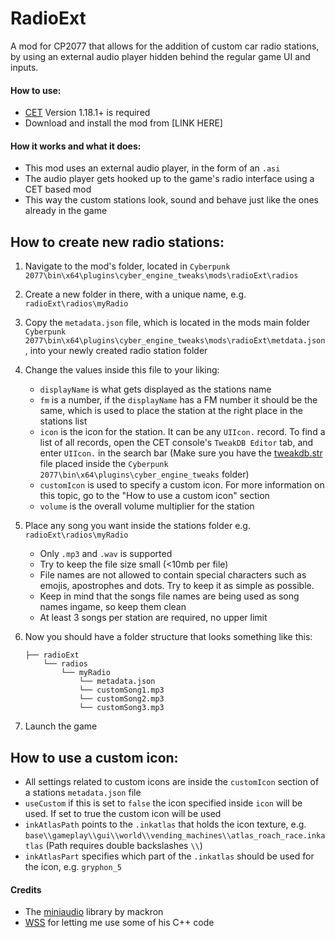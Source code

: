 # RadioExt
A mod for CP2077 that allows for the addition of custom car radio stations, by using an external audio player hidden behind the regular game UI and inputs.

#### How to use:

- [CET](https://github.com/yamashi/CyberEngineTweaks) Version 1.18.1+ is required
- Download and install the mod from [LINK HERE]

#### How it works and what it does:

- This mod uses an external audio player, in the form of an `.asi`
- The audio player gets hooked up to the game's radio interface using a CET based mod
- This way the custom stations look, sound and behave just like the ones already in the game

## How to create new radio stations:

1. Navigate to the mod's folder, located in `Cyberpunk 2077\bin\x64\plugins\cyber_engine_tweaks\mods\radioExt\radios`

2. Create a new folder in there, with a unique name, e.g. `radioExt\radios\myRadio`

3. Copy the `metadata.json` file, which is located in the mods main folder `Cyberpunk 2077\bin\x64\plugins\cyber_engine_tweaks\mods\radioExt\metdata.json`, into your newly created radio station folder

4. Change the values inside this file to your liking:
	- `displayName` is what gets displayed as the stations name
	- `fm` is a number, if the `displayName` has a FM number it should be the same, which is used to place the station at the right place in the stations list
	- `icon` is the icon for the station. It can be any `UIIcon.` record. To find a list of all records, open the CET console's `TweakDB Editor` tab, and enter `UIIcon.` in the search bar (Make sure you have the [tweakdb.str](https://cdn-l-cyberpunk.cdprojektred.com/metadata-1.5.2.zip) file placed inside the `Cyberpunk 2077\bin\x64\plugins\cyber_engine_tweaks` folder)
	- `customIcon` is used to specify a custom icon. For more information on this topic, go to the "How to use a custom icon" section
	- `volume` is the overall volume multiplier for the station

5. Place any song you want inside the stations folder e.g. `radioExt\radios\myRadio`
	-  Only `.mp3` and `.wav` is supported
	- Try to keep the file size small (<10mb per file)
	- File names are not allowed to contain special characters such as emojis, apostrophes and dots. Try to keep it as simple as possible.
	- Keep in mind that the songs file names are being used as song names ingame, so keep them clean
	- At least 3 songs per station are required, no upper limit

6. Now you should have a folder structure that looks something like this:
	```
	├── radioExt
		└── radios
			└── myRadio
				└── metadata.json
				└── customSong1.mp3
				└── customSong2.mp3
				└── customSong3.mp3
	```

7. Launch the game

## How to use a custom icon:
- All settings related to custom icons are inside the `customIcon` section of a stations `metadata.json` file
- `useCustom` if this is set to `false` the icon specified inside `icon` will be used. If set to true the custom icon will be used
- `inkAtlasPath` points to the `.inkatlas` that holds the icon texture, e.g. `base\\gameplay\\gui\\world\\vending_machines\\atlas_roach_race.inkatlas` (Path requires double backslashes `\\`)
- `inkAtlasPart` specifies which part of the `.inkatlas` should be used for the icon, e.g. `gryphon_5`

#### Credits
- The [miniaudio](https://github.com/mackron/miniaudio) library by mackron
- [WSS](https://github.com/WSSDude420) for letting me use some of his C++ code